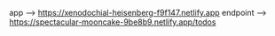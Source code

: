 app -->  https://xenodochial-heisenberg-f9f147.netlify.app
endpoint --> https://spectacular-mooncake-9be8b9.netlify.app/todos
